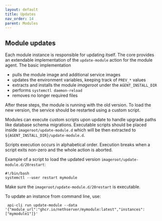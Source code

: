 ```yaml
---
layout: default
title: Updates
nav_order: 14
parent: Modules
---
```


## Module updates

Each module instance is responsible for updating itself.
The core provides an extendable implementation of the `update-module` action for the module agent.
The basic implementation 

- pulls the module image and additional service images
- updates the environment variables, keeping track of `PREV_*` values
- extracts and installs the module _imageroot_ under the `AGENT_INSTALL_DIR`
- performs `systemctl daemon-reload`
- removes no longer required files

After these steps, the module is running with the old version. To load the new version,
the service should be restarted using a custom script.

Modules can execute custom scripts upon update to handle upgrade paths like database schema migrations.
Executable scripts should be placed inside `imageroot/update-module.d` which will be then extracted to `${AGENT_INSTALL_DIR}/update-module.d`.

Scripts execution occurs in alphabetical order. Execution breaks when a script exits non-zero and the whole action is aborted.

Example of a script to load the updated version `imageroot/update-module.d/20restart`:

    #!/bin/bash
    systemctl --user restart mymodule

Make sure the `imageroot/update-module.d/20restart` is executable.

To update an instance from command line, use:

     api-cli run update-module --data '{"module_url":"ghcr.io/nethserver/mymodule:latest","instances":["mymodule1"]}'
